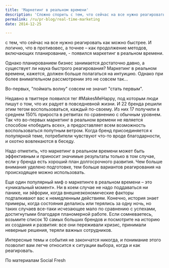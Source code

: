 ```yaml
---
title: 'Маркетинг в реальном времени'
description: 'Сложно спорить с тем, что сейчас на все нужно реагировать как можно быстрее. И логично, что в противовес, а точнее – как продолжение методов, включающих планирование, - появился маркетинг в реальном времени.'
permalink: /ru/pr-blog/real-time-marketing
date: 2014-12-25

---
```


с тем, что сейчас на все нужно реагировать как можно быстрее. И логично, что в противовес, а точнее – как продолжение методов, включающих планирование, - появился маркетинг в реальном времени.

Однако планированием бизнес занимается достаточно давно, а существует ли наука быстрого реагирования? Маркетинг в реальном времени, кажется, должен больше полагаться на интуицию. Однако при более внимательном рассмотрении это не совсем так...

Во-первых, "поймать волну" совсем не значит "стать первым".

Недавно в твиттере появился тег #MakesMeHappy, под которым люди пишут о том, что их радует в повседневной жизни. И 22 бренда решили этим тегом воспользоваться, каждый по-своему. Из них 17 получили в среднем 150% прироста в ретвитах по сравнению с обычным уровнем. Так что во-первых маркетинг в реальном времени не является способом «победить всех», а предоставляет всем возможность воспользоваться попутным ветром. Когда бренд присоединяется к популярной теме, потребители чувствуют что-то вроде благодарности, и охотно вовлекаются в беседу.

Надо отметить, что маркетинг в реальном времени может быть эффективным и приносит значимые результаты только в том случае, если у бренда есть хороший план долгосрочного развития. Чем больше внимания уделено подготовке, тем больше вариантов реагирования на происходящее можно использовать.

Еще один популярный миф о маркетинге в реальном времени – это «уникальный момент». Ни в коем случае не надо поддаваться ни панике, ни эйфории, когда внешнеэкономические факторы подталкивают вас к немедленным действиям. Конечно, история знает примеры, когда состояния делались или терялись  за одну ночь, но таких случаев все-таки исчезающее мало по сравнению с успехами, достигнутыми благодаря планомерной работе. Если сомневаетесь, возьмите список 10 самых больших брендов и посмотрите на историю их создания и развития: все они переживали кризис, принимали неверные решения, теряли важных сотрудников.

Интересные темы и события  не закончатся никогда, и понимание этого позволит вам легче относится к ситуации выбора, когда и как реагировать.

По материалам <a hhref="http://socialfresh.com/real-time-marketing-data/">Social Fresh</a>

